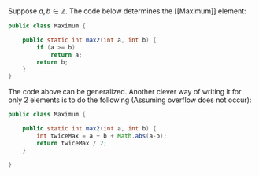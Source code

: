Suppose $a,b \in \mathbb{Z}$. The code below determines the [[Maximum]] element:

```Java
public class Maximum {

	public static int max2(int a, int b) {
		if (a >= b)
			return a;
		return b;
	}
} 
```

The code above can be generalized. Another clever way of writing it for only $2$ elements is to do the following (Assuming overflow does not occur):

```Java
public class Maximum {

	public static int max2(int a, int b) {
		int twiceMax = a + b + Math.abs(a-b);
		return twiceMax / 2;
	}
	
}
```

